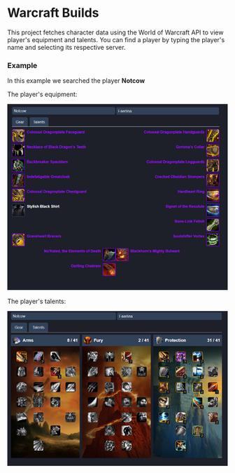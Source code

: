 # Warcraft Builds

This project fetches character data using the World of Warcraft API to view player's equipment and talents. You can find a player by typing the player's name and selecting its respective server. 

### Example 

In this example we searched the player **Notcow** 

The player's equipment:

![Notcow equipment](/src/assets/notcow-equipment.png)

The player's talents: 

![Notcow talents](/src/assets/notcow-talents.png)


